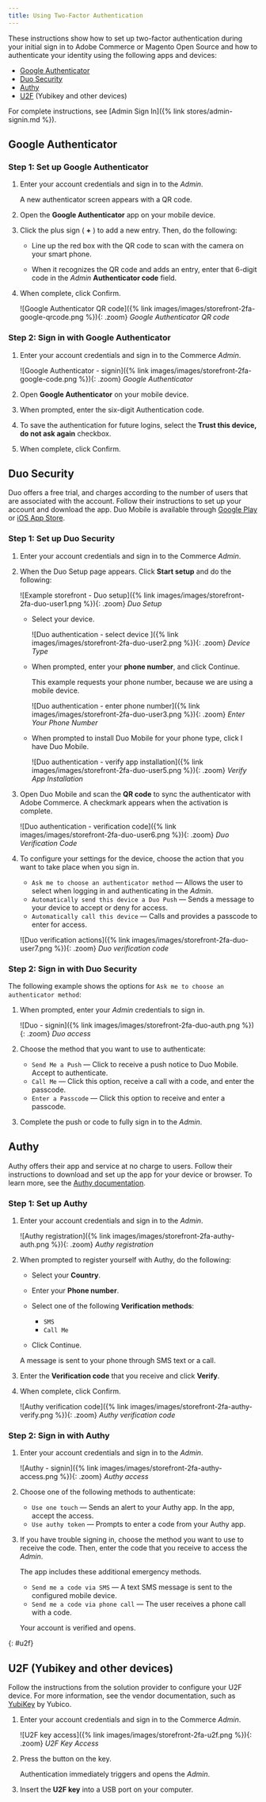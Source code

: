 ```yaml
---
title: Using Two-Factor Authentication
---
```


These instructions show how to set up two-factor authentication during your initial sign in to Adobe Commerce or Magento Open Source and how to authenticate your identity using the following apps and devices:

- [Google Authenticator](#google-authenticator)
- [Duo Security](#duo-security)
- [Authy](#authy)
- [U2F](#u2f) (Yubikey and other devices)

For complete instructions, see [Admin Sign In]({% link stores/admin-signin.md %}).

## Google Authenticator

### Step 1: Set up Google Authenticator

1. Enter your account credentials and sign in to the _Admin_.

    A new authenticator screen appears with a QR code.

1. Open the **Google Authenticator** app on your mobile device.

1. Click the plus sign ( **+** ) to add a new entry. Then, do the following:

   - Line up the red box with the QR code to scan with the camera on your smart phone.

   - When it recognizes the QR code and adds an entry, enter that 6-digit code in the _Admin_ **Authenticator code** field.

1. When complete, click <span class="btn">Confirm</span>.

    ![Google Authenticator QR code]({% link images/images/storefront-2fa-google-qrcode.png %}){: .zoom}
    _Google Authenticator QR code_

### Step 2: Sign in with Google Authenticator

1. Enter your account credentials and sign in to the Commerce _Admin_.

    ![Google Authenticator - signin]({% link images/images/storefront-2fa-google-code.png %}){: .zoom}
    _Google Authenticator_

1. Open **Google Authenticator** on your mobile device.

1. When prompted, enter the six-digit Authentication code.

1. To save the authentication for future logins, select the **Trust this device, do not ask again** checkbox.

1. When complete, click <span class="btn">Confirm</span>.

## Duo Security

Duo offers a free trial, and charges according to the number of users that are associated with the account. Follow their instructions to set up your account and download the app. Duo Mobile is available through [Google Play][3] or [iOS App Store][4].

### Step 1: Set up Duo Security

1. Enter your account credentials and sign in to the Commerce _Admin_.

1. When the Duo Setup page appears. Click **Start setup** and do the following:

    ![Example storefront - Duo setup]({% link images/images/storefront-2fa-duo-user1.png %}){: .zoom}
    _Duo Setup_

   - Select your device.

        ![Duo authentication - select device ]({% link images/images/storefront-2fa-duo-user2.png %}){: .zoom}
        _Device Type_

   - When prompted, enter your **phone number**, and click <span class="btn">Continue</span>.

        This example requests your phone number, because we are using a mobile device.

        ![Duo authentication - enter phone number]({% link images/images/storefront-2fa-duo-user3.png %}){: .zoom}
        _Enter Your Phone Number_

   - When prompted to install Duo Mobile for your phone type, click <span class="btn">I have Duo Mobile</span>.

        ![Duo authentication - verify app installation]({% link images/images/storefront-2fa-duo-user5.png %}){: .zoom}
        _Verify App Installation_

1. Open Duo Mobile and scan the **QR code** to sync the authenticator with Adobe Commerce. A checkmark appears when the activation is complete.

    ![Duo authentication - verification code]({% link images/images/storefront-2fa-duo-user6.png %}){: .zoom}
    _Duo Verification Code_

1. To configure your settings for the device, choose the action that you want to take place when you sign in.

   - `Ask me to choose an authenticator method` — Allows the user to select when logging in and authenticating in the _Admin_.
   - `Automatically send this device a Duo Push` — Sends a message to your device to accept or deny for access.
   - `Automatically call this device` — Calls and provides a passcode to enter for access.

    ![Duo verification actions]({% link images/images/storefront-2fa-duo-user7.png %}){: .zoom}
    _Duo verification code_

### Step 2: Sign in with Duo Security

The following example shows the options for `Ask me to choose an authenticator method`:

1. When prompted, enter your _Admin_ credentials to sign in.

    ![Duo - signin]({% link images/images/storefront-2fa-duo-auth.png %}){: .zoom}
    _Duo access_

1. Choose the method that you want to use to authenticate:

   - `Send Me a Push` — Click to receive a push notice to Duo Mobile. Accept to authenticate.
   - `Call Me` — Click this option, receive a call with a code, and enter the passcode.
   - `Enter a Passcode` — Click this option to receive and enter a passcode.

1. Complete the push or code to fully sign in to the _Admin_.

## Authy

Authy offers their app and service at no charge to users. Follow their instructions to download and set up the app for your device or browser. To learn more, see the [Authy documentation][2].

### Step 1: Set up Authy

1. Enter your account credentials and sign in to the _Admin_.

    ![Authy registration]({% link images/images/storefront-2fa-authy-auth.png %}){: .zoom}
    _Authy registration_

1. When prompted to register yourself with Authy, do the following:

   - Select your **Country**.

   - Enter your **Phone number**.

   - Select one of the following **Verification methods**:

      - `SMS`
      - `Call Me`

   - Click <span class="btn">Continue</span>.

    A message is sent to your phone through SMS text or a call.

1. Enter the **Verification code** that you receive and click **Verify**.

1. When complete, click <span class="btn">Confirm</span>.

    ![Authy verification code]({% link images/images/storefront-2fa-authy-verify.png %}){: .zoom}
    _Authy verification code_

### Step 2: Sign in with Authy

1. Enter your account credentials and sign in to the _Admin_.

    ![Authy - signin]({% link images/images/storefront-2fa-authy-access.png %}){: .zoom}
    _Authy access_

1. Choose one of the following methods to authenticate:

   - `Use one touch` — Sends an alert to your Authy app. In the app, accept the access.
   - `Use authy token` — Prompts to enter a code from your Authy app.

1. If you have trouble signing in, choose the method you want to use to receive the code. Then, enter the code that you receive to access the _Admin_.

   The app includes these additional emergency methods.

   - `Send me a code via SMS` — A text SMS message is sent to the configured mobile device.
   - `Send me a code via phone call` — The user receives a phone call with a code.

   Your account is verified and opens.

{: #u2f}
## U2F (Yubikey and other devices)

Follow the instructions from the solution provider to configure your U2F device. For more information, see the vendor documentation, such as [YubiKey][1] by Yubico.

1. Enter your account credentials and sign in to the Commerce _Admin_.

    ![U2F key access]({% link images/images/storefront-2fa-u2f.png %}){: .zoom}
    _U2F Key Access_

1. Press the button on the key.

   Authentication immediately triggers and opens the _Admin_.

1. Insert the **U2F key** into a USB port on your computer.

[1]: https://support.yubico.com/support/solutions/articles/15000006417-getting-started-with-your-yubikey
[2]: https://authy.com/features/setup/
[3]: https://play.google.com/store/apps/details?id=com.duosecurity.duomobile&amp;hl=en_US
[4]: https://itunes.apple.com/us/app/duo-mobile/id422663827?mt=8
